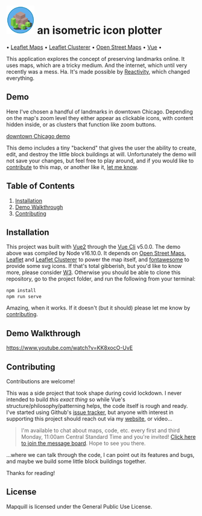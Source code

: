 # <img src="/public/image-turtle.png" width="75" height="75"> an isometric icon plotter

• [Leaflet Maps][leaflet] • [Leaflet Clusterer][clusterer] • [Open Street Maps][osm] • [Vue][vue] •

This application explores the concept of preserving landmarks online. It uses maps, which are a tricky medium. And the internet, which until very recently was a mess. Ha. It's made possible by [Reactivity](https://v2.vuejs.org/v2/guide/reactivity.html?redirect=true), which changed everything. 

## Demo

Here I've chosen a handful of landmarks in downtown Chicago. Depending on the map's zoom level they either appear as clickable icons, with content hidden inside, or as clusters that function like zoom buttons.

[downtown Chicago demo][demo]

This demo includes a tiny "backend" that gives the user the ability to create, edit, and destroy the little block buildings at will. Unfortunately the demo will not save your changes, but feel free to play around, and if you would like to [contribute](#contributing) to this map, or another like it, [let me know][tradbot].

## Table of Contents

1. [Installation](#installation)
2. [Demo Walkthrough](#demo-walkthrough)
3. [Contributing](#contributing)

## Installation

This project was built with [Vue2][vue] through the [Vue Cli][vuecli] v5.0.0. The demo above was compiled by Node v16.10.0. It depends on [Open Street Maps][osm], [Leaflet][leaflet] and [Leaflet Clusterer][clusterer] to power the map itself, and [fontawesome][fontawesome] to provide some svg icons. If that's total gibberish, but you'd like to know more, please consider [W3][w3]. Otherwise you should be able to clone this repository, go to the project folder, and run the following from your terminal:

```
npm install
npm run serve
```

Amazing, when it works. If it doesn't (but it should) please let me know by [contributing](#contributing).

## Demo Walkthrough

https://www.youtube.com/watch?v=KK8xocO-UvE

## Contributing

Contributions are welcome!

This was a side project that took shape during covid lockdown. I never intended to build *this exact thing* so while Vue's structure/philosophy/patterning helps, the code itself is rough and ready. I've started using Github's [issue tracker][issues], but anyone with interest in supporting this project should reach out via my [website][tradbot], or video...

> I'm available to chat about maps, code, etc. every first and third Monday, 11:00am Central Standard Time
> and you're invited! [Click here to join the message board][invite].
> Hope to see you there.

...where we can talk through the code, I can point out its features and bugs, and maybe we build some little block buildings together.

Thanks for reading!

## License

Mapquill is licensed under the General Public Use License.

[demo]: https://tradbot.com/demo/dist/#/demo
[walkthrough]: https://youtu.be/cmVcqWPfAF0
[invite]: https://discord.gg/Nu5YuwTd9K
[issues]: https://github.com/idsquid/mapquill/issues
[vue]: https://vuejs.org/
[vuecli]: https://cli.vuejs.org/
[osm]: https://www.openstreetmap.org/about
[tradbot]: https://tradbot.com/?y=2022
[w3]: https://www.w3schools.com/
[leaflet]: https://leafletjs.com/
[clusterer]: https://github.com/Leaflet/Leaflet.markercluster
[fontawesome]: https://fontawesome.com/v5/icons/map-pin?s=solid
[axis map tutorial]: https://www.axismaps.com/guide/visual-variables#:~:text=Visual%20variables%20are%20%E2%80%9Cthe%20differences,graphic%20symbols%20can%20be%20distinguished.